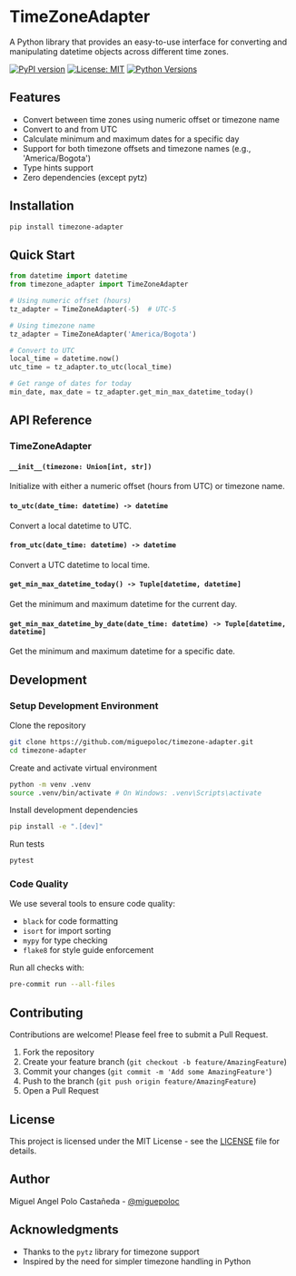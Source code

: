 # TimeZoneAdapter

A Python library that provides an easy-to-use interface for converting and manipulating datetime objects across different time zones.

[![PyPI version](https://badge.fury.io/py/timezone-adapter.svg)](https://badge.fury.io/py/timezone-adapter)
[![License: MIT](https://img.shields.io/badge/License-MIT-yellow.svg)](https://opensource.org/licenses/MIT)
[![Python Versions](https://img.shields.io/pypi/pyversions/timezone-adapter.svg)](https://pypi.org/project/timezone-adapter/)

## Features

- Convert between time zones using numeric offset or timezone name
- Convert to and from UTC
- Calculate minimum and maximum dates for a specific day
- Support for both timezone offsets and timezone names (e.g., 'America/Bogota')
- Type hints support
- Zero dependencies (except pytz)

## Installation
```bash
pip install timezone-adapter
```

## Quick Start

```python
from datetime import datetime
from timezone_adapter import TimeZoneAdapter

# Using numeric offset (hours)
tz_adapter = TimeZoneAdapter(-5)  # UTC-5

# Using timezone name
tz_adapter = TimeZoneAdapter('America/Bogota')

# Convert to UTC
local_time = datetime.now()
utc_time = tz_adapter.to_utc(local_time)

# Get range of dates for today
min_date, max_date = tz_adapter.get_min_max_datetime_today()
```

## API Reference

### TimeZoneAdapter

#### `__init__(timezone: Union[int, str])`
Initialize with either a numeric offset (hours from UTC) or timezone name.

#### `to_utc(date_time: datetime) -> datetime`
Convert a local datetime to UTC.

#### `from_utc(date_time: datetime) -> datetime`
Convert a UTC datetime to local time.

#### `get_min_max_datetime_today() -> Tuple[datetime, datetime]`
Get the minimum and maximum datetime for the current day.

#### `get_min_max_datetime_by_date(date_time: datetime) -> Tuple[datetime, datetime]`
Get the minimum and maximum datetime for a specific date.

## Development

### Setup Development Environment

Clone the repository

```bash
git clone https://github.com/miguepoloc/timezone-adapter.git
cd timezone-adapter
```

Create and activate virtual environment

```bash
python -m venv .venv
source .venv/bin/activate # On Windows: .venv\Scripts\activate
```

Install development dependencies

```bash
pip install -e ".[dev]"
```

Run tests

```bash
pytest
```


### Code Quality

We use several tools to ensure code quality:

- `black` for code formatting
- `isort` for import sorting
- `mypy` for type checking
- `flake8` for style guide enforcement

Run all checks with:

```bash
pre-commit run --all-files
```


## Contributing

Contributions are welcome! Please feel free to submit a Pull Request.

1. Fork the repository
2. Create your feature branch (`git checkout -b feature/AmazingFeature`)
3. Commit your changes (`git commit -m 'Add some AmazingFeature'`)
4. Push to the branch (`git push origin feature/AmazingFeature`)
5. Open a Pull Request

## License

This project is licensed under the MIT License - see the [LICENSE](LICENSE) file for details.

## Author

Miguel Angel Polo Castañeda - [@miguepoloc](https://github.com/miguepoloc)

## Acknowledgments

- Thanks to the `pytz` library for timezone support
- Inspired by the need for simpler timezone handling in Python
